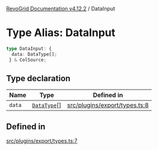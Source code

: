 [RevoGrid Documentation v4.12.2](README.md) / DataInput

# Type Alias: DataInput

```ts
type DataInput: {
  data: DataType[];
 } & ColSource;
```

## Type declaration

| Name | Type | Defined in |
| ------ | ------ | ------ |
| `data` | [`DataType`](TypeAlias.DataType.md)[] | [src/plugins/export/types.ts:8](https://github.com/revolist/revogrid/blob/e582d99bf63e98e148b1cd4edfa5db75a0a4d1b7/src/plugins/export/types.ts#L8) |

## Defined in

[src/plugins/export/types.ts:7](https://github.com/revolist/revogrid/blob/e582d99bf63e98e148b1cd4edfa5db75a0a4d1b7/src/plugins/export/types.ts#L7)
